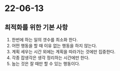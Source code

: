 # 22-06-13

## 최적화를 위한 기본 사항
1. 한번에 하는 일의 갯수를 최소화 한다.
2. 어떤 행동을 할 때 이유 없는 행동을 하지 않는다.
3. 계획 세우는 시간 외에는 계획을 따라가는 것에만 집중한다.
4. 각종 잡생각은 생각 정리하는 시간에만 한다.
5. 눕는 것은 잘 때만 할 수 있는 행동이다.